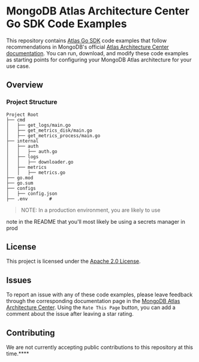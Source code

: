 # MongoDB Atlas Architecture Center Go SDK Code Examples

This repository contains [Atlas Go SDK](https://www.mongodb.com/docs/atlas/sdk/)
code examples that follow recommendations in MongoDB's official
[Atlas Architecture Center documentation](https://www.mongodb.com/docs/atlas/architecture/current/).
You can run, download, and modify these code examples as starting points for
configuring your MongoDB Atlas architecture for your use case.

## Overview

### Project Structure

```text
Project Root  
├── cmd  
│   ├── get_logs/main.go  
│   ├── get_metrics_disk/main.go  
│   ├── get_metrics_process/main.go  
├── internal  
│   ├── auth  
│   │   ├── auth.go  
│   ├── logs  
│   │   ├── downloader.go  
│   ├── metrics  
│   │   ├── metrics.go  
├── go.mod  
├── go.sum  
├── configs  
│   ├── config.json 
├── .env        #             
```

> NOTE: In a production environment, you are likely to use 

note in the README that you'll most likely be using a secrets manager in prod
## License

This project is licensed under the [Apache 2.0 License](https://www.apache.org/licenses/LICENSE-2.0).

## Issues

To report an issue with any of these code examples, please leave feedback
through the corresponding documentation page in the
[MongoDB Atlas Architecture Center](https://www.mongodb.com/docs/atlas/architecture/current/).
Using the `Rate This Page` button, you can add a comment about the issue after
leaving a star rating.

## Contributing

We are not currently accepting public contributions to this repository at this
time.****
